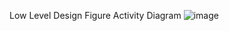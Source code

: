 Low Level Design
Figure Activity Diagram
![image](https://user-images.githubusercontent.com/79566490/153711693-fbd26fcb-fff7-4d2c-9a64-b9258d97d8be.png)
